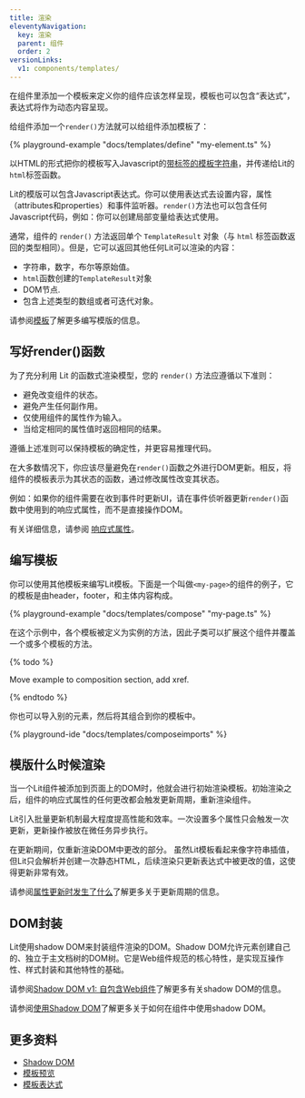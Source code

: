 ```yaml
---
title: 渲染
eleventyNavigation:
  key: 渲染
  parent: 组件
  order: 2
versionLinks:
  v1: components/templates/
---
```


在组件里添加一个模板来定义你的组件应该怎样呈现，模板也可以包含“表达式”，表达式将作为动态内容呈现。

给组件添加一个`render()`方法就可以给组件添加模板了：

{% playground-example "docs/templates/define" "my-element.ts" %}

以HTML的形式把你的模板写入Javascript的[带标签的模板字符串](https://developer.mozilla.org/zh-CN/docs/Web/JavaScript/Reference/Template_literals)，并传递给Lit的`html`标签函数。

Lit的模版可以包含Javascript表达式。你可以使用表达式去设置内容，属性（attributes和properties）和事件监听器。`render()`方法也可以包含任何Javascript代码，例如：你可以创建局部变量给表达式使用。

通常，组件的 `render()` 方法返回单个 `TemplateResult` 对象（与 `html` 标签函数返回的类型相同）。但是，它可以返回其他任何Lit可以渲染的内容：

*   字符串，数字，布尔等原始值。
*   `html`函数创建的`TemplateResult`对象
*   DOM节点.
*   包含上述类型的数组或者可迭代对象。

请参阅[模板]({{baseurl}}/docs/templates/overview/)了解更多编写模版的信息。

## 写好render()函数

为了充分利用 Lit 的函数式渲染模型，您的 `render()` 方法应遵循以下准则：

* 避免改变组件的状态。
* 避免产生任何副作用。
* 仅使用组件的属性作为输入。
* 当给定相同的属性值时返回相同的结果。

遵循上述准则可以保持模板的确定性，并更容易推理代码。

在大多数情况下，你应该尽量避免在`render()`函数之外进行DOM更新。相反，将组件的模板表示为其状态的函数，通过修改属性改变其状态。

例如：如果你的组件需要在收到事件时更新UI，请在事件侦听器更新`render()`函数中使用到的响应式属性，而不是直接操作DOM。

有关详细信息，请参阅 [响应式属性]({{baseurl}}/docs/components/properties/)。

## 编写模板

你可以使用其他模板来编写Lit模板。下面是一个叫做`<my-page>`的组件的例子，它的模板是由header，footer，和主体内容构成。

{% playground-example "docs/templates/compose" "my-page.ts" %}

在这个示例中，各个模板被定义为实例的方法，因此子类可以扩展这个组件并覆盖一个或多个模板的方法。

{% todo %}

Move example to composition section, add xref.

{% endtodo %}

你也可以导入别的元素，然后将其组合到你的模板中。

{% playground-ide "docs/templates/composeimports" %}


## 模版什么时候渲染

当一个Lit组件被添加到页面上的DOM时，他就会进行初始渲染模板。初始渲染之后，组件的响应式属性的任何更改都会触发更新周期，重新渲染组件。

Lit引入批量更新机制最大程度提高性能和效率。一次设置多个属性只会触发一次更新，更新操作被放在微任务异步执行。

在更新期间，仅重新渲染DOM中更改的部分。 虽然Lit模板看起来像字符串插值，但Lit只会解析并创建一次静态HTML，后续渲染只更新表达式中被更改的值，这使得更新非常有效。

请参阅[属性更新时发生了什么]({{baseurl}}/docs/components/properties/#when-properties-change)了解更多关于更新周期的信息。

## DOM封装

Lit使用shadow DOM来封装组件渲染的DOM。Shadow DOM允许元素创建自己的、独立于主文档树的DOM树。它是Web组件规范的核心特性，是实现互操作性、样式封装和其他特性的基础。

请参阅[Shadow DOM v1: 自包含Web组件](https://developers.google.com/web/fundamentals/web-components/shadowdom)了解更多有关shadow DOM的信息。

请参阅[使用Shadow DOM]({{baseurl}}/docs/components/shadow-dom/)了解更多关于如何在组件中使用shadow DOM。

## 更多资料

* [Shadow DOM]({{baseurl}}/docs/components/shadow-dom/)
* [模板预览]({{baseurl}}/docs/templates/overview/)
* [模板表达式]({{baseurl}}/docs/templates/overview/)


